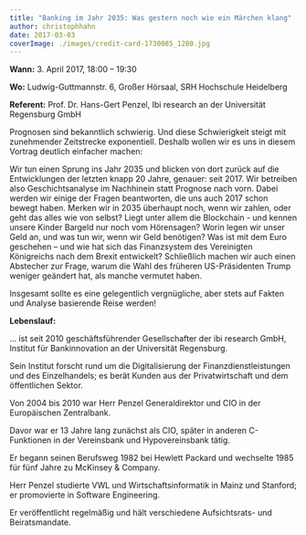 ```yaml
---
title: "Banking im Jahr 2035: Was gestern noch wie ein Märchen klang"
author: christophhahn
date: 2017-03-03
coverImage: ./images/credit-card-1730085_1280.jpg
---
```


**Wann:** 3. April 2017, 18:00 – 19:30

**Wo:** Ludwig-Guttmannstr. 6, Großer Hörsaal, SRH Hochschule Heidelberg

**Referent:** Prof. Dr. Hans-Gert Penzel, Ibi research an der Universität Regensburg GmbH

Prognosen sind bekanntlich schwierig. Und diese Schwierigkeit steigt mit zunehmender Zeitstrecke exponentiell. Deshalb wollen wir es uns in diesem Vortrag deutlich einfacher machen:

Wir tun einen Sprung ins Jahr 2035 und blicken von dort zurück auf die Entwicklungen der letzten knapp 20 Jahre, genauer: seit 2017. Wir betreiben also Geschichtsanalyse im Nachhinein statt Prognose nach vorn. Dabei werden wir einige der Fragen beantworten, die uns auch 2017 schon bewegt haben. Merken wir in 2035 überhaupt noch, wenn wir zahlen, oder geht das alles wie von selbst? Liegt unter allem die Blockchain - und kennen unsere Kinder Bargeld nur noch vom Hörensagen? Worin legen wir unser Geld an, und was tun wir, wenn wir Geld benötigen? Was ist mit dem Euro geschehen – und wie hat sich das Finanzsystem des Vereinigten Königreichs nach dem Brexit entwickelt? Schließlich machen wir auch einen Abstecher zur Frage, warum die Wahl des früheren US-Präsidenten Trump weniger geändert hat, als manche vermutet haben.

Insgesamt sollte es eine gelegentlich vergnügliche, aber stets auf Fakten und Analyse basierende Reise werden!

**Lebenslauf:**

... ist seit 2010 geschäftsführender Gesellschafter der ibi research GmbH, Institut für Bankinnovation an der Universität Regensburg.

Sein Institut forscht rund um die Digitalisierung der Finanzdienstleistungen und des Einzelhandels; es berät Kunden aus der Privatwirtschaft und dem öffentlichen Sektor.

Von 2004 bis 2010 war Herr Penzel Generaldirektor und CIO in der Europäischen Zentralbank.

Davor war er 13 Jahre lang zunächst als CIO, später in anderen C-Funktionen in der Vereinsbank und Hypovereinsbank tätig.

Er begann seinen Berufsweg 1982 bei Hewlett Packard und wechselte 1985 für fünf Jahre zu McKinsey & Company.

Herr Penzel studierte VWL und Wirtschaftsinformatik in Mainz und Stanford; er promovierte in Software Engineering.

Er veröffentlicht regelmäßig und hält verschiedene Aufsichtsrats- und Beiratsmandate.
